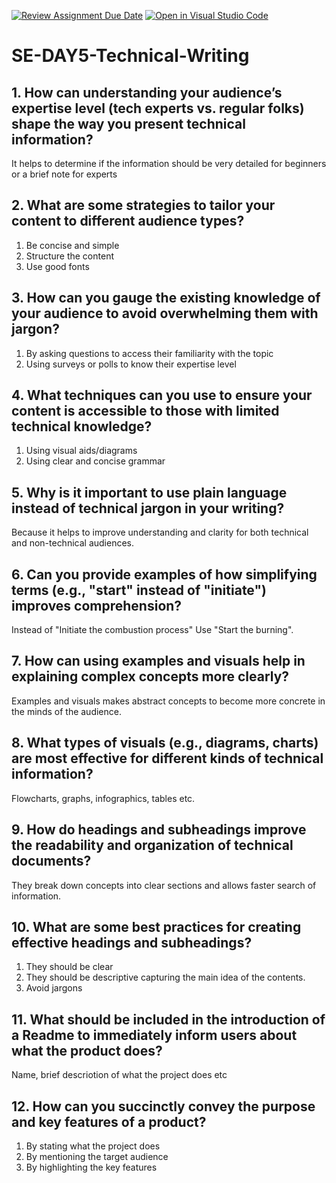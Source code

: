 [![Review Assignment Due Date](https://classroom.github.com/assets/deadline-readme-button-22041afd0340ce965d47ae6ef1cefeee28c7c493a6346c4f15d667ab976d596c.svg)](https://classroom.github.com/a/zsAR-pyY)
[![Open in Visual Studio Code](https://classroom.github.com/assets/open-in-vscode-2e0aaae1b6195c2367325f4f02e2d04e9abb55f0b24a779b69b11b9e10269abc.svg)](https://classroom.github.com/online_ide?assignment_repo_id=18773788&assignment_repo_type=AssignmentRepo)
# SE-DAY5-Technical-Writing
## 1. How can understanding your audience’s expertise level (tech experts vs. regular folks) shape the way you present technical information?
It helps to determine if the information should be very detailed for beginners or a brief note for experts
## 2. What are some strategies to tailor your content to different audience types?
1. Be concise and simple
2. Structure the content
3. Use good fonts
## 3. How can you gauge the existing knowledge of your audience to avoid overwhelming them with jargon?
1. By asking questions to access their familiarity with the topic
2. Using surveys or polls to know their expertise level
## 4. What techniques can you use to ensure your content is accessible to those with limited technical knowledge?
1. Using visual aids/diagrams
2. Using clear and concise grammar
## 5. Why is it important to use plain language instead of technical jargon in your writing?
Because it helps to improve understanding and clarity for both technical and non-technical audiences.
## 6. Can you provide examples of how simplifying terms (e.g., "start" instead of "initiate") improves comprehension?
Instead of "Initiate the combustion process"
Use "Start the burning".
## 7. How can using examples and visuals help in explaining complex concepts more clearly?
Examples and visuals makes abstract concepts to become more concrete in the minds of the audience.
## 8. What types of visuals (e.g., diagrams, charts) are most effective for different kinds of technical information?
Flowcharts, graphs, infographics, tables etc.
## 9. How do headings and subheadings improve the readability and organization of technical documents?
They break down concepts into clear sections and allows faster search of information.
## 10. What are some best practices for creating effective headings and subheadings?
1. They should be clear
2. They should be descriptive capturing the main idea of the contents.
3. Avoid jargons
## 11. What should be included in the introduction of a Readme to immediately inform users about what the product does?
Name, brief descriotion of what the project does etc
## 12. How can you succinctly convey the purpose and key features of a product?
1. By stating what the project does
2. By mentioning the target audience
3. By highlighting the key features
